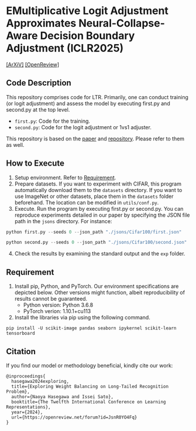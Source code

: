 # EMultiplicative Logit Adjustment Approximates Neural-Collapse-Aware Decision Boundary Adjustment (ICLR2025)

[[ArXiV]](https://arxiv.org/abs/2409.17582)
[[OpenReview]](https://openreview.net/forum?id=II81zQUS1x)

## Code Description
This repository comprises code for LTR. Primarily, one can conduct training (or logit adjustment) and assess the model by executing first.py and second.py at the top level.

- `first.py`: Code for the training.
- `second.py`: Code for the logit adjustment or 1vs1 adjuster.

This repository is based on the [paper](https://arxiv.org/abs/2203.14197) and [repository](https://github.com/ShadeAlsha/LTR-weight-balancing). Please refer to them as well.

## How to Execute
1. Setup environment. Refer to [Requirement](#Requirement).
2. Prepare datasets. If you want to experiment with CIFAR, this program automatically download them to the `datasets` directory. 
If you want to use ImageNet or other datasets, place them in the `datasets` folder beforehand. The location can be modified in `utils/conf.py`.
3. Execute. Run the program by executing first.py or second.py. You can reproduce experiments detailed in our paper by specifying the JSON file path in the `jsons` directory. For instance:
```python
python first.py --seeds 0 --json_path "./jsons/Cifar100/first.json"
```
```python
python second.py --seeds 0 --json_path "./jsons/Cifar100/second.json"
```
4. Check the results by examining the standard output and the `exp` folder.

## Requirement

1. Install pip, Python, and PyTorch. Our environment specifications are depicted below. Other versions might function, albeit reproducibility of results cannot be guaranteed.
   - Python version: Python 3.6.8
   - PyTorch verion: 1.10.1+cu113
2. Install the libraries via pip using the following command.
```
pip install -U scikit-image pandas seaborn ipykernel scikit-learn tensorboard
```




## Citation
If you find our model or methodology beneficial, kindly cite our work:

    @inproceedings{
      hasegawa2024exploring,
      title={Exploring Weight Balancing on Long-Tailed Recognition Problem},
      author={Naoya Hasegawa and Issei Sato},
      booktitle={The Twelfth International Conference on Learning Representations},
      year={2024},
      url={https://openreview.net/forum?id=JsnR0YO4Fq}
    }
